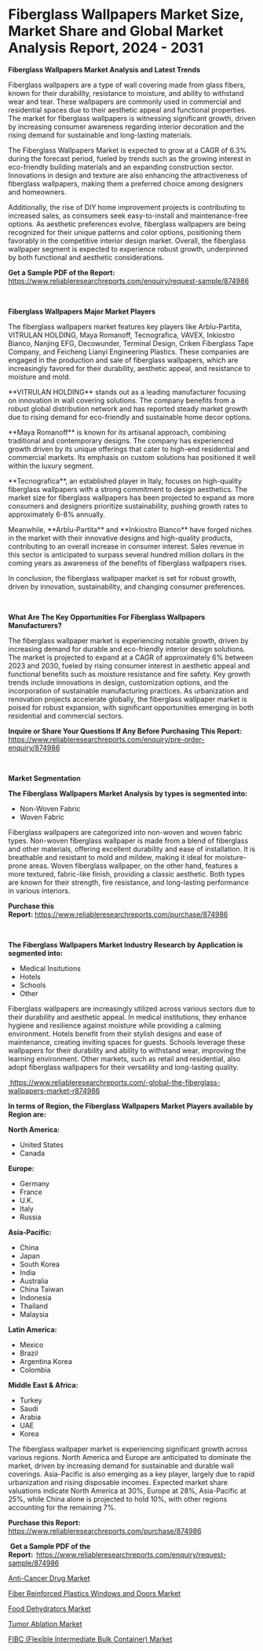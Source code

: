 <p><h1>Fiberglass Wallpapers Market Size, Market Share and Global Market Analysis Report, 2024 - 2031</h1></p><p><strong>Fiberglass Wallpapers Market Analysis and Latest Trends</strong></p>
<p><p>Fiberglass wallpapers are a type of wall covering made from glass fibers, known for their durability, resistance to moisture, and ability to withstand wear and tear. These wallpapers are commonly used in commercial and residential spaces due to their aesthetic appeal and functional properties. The market for fiberglass wallpapers is witnessing significant growth, driven by increasing consumer awareness regarding interior decoration and the rising demand for sustainable and long-lasting materials.</p><p>The Fiberglass Wallpapers Market is expected to grow at a CAGR of 6.3% during the forecast period, fueled by trends such as the growing interest in eco-friendly building materials and an expanding construction sector. Innovations in design and texture are also enhancing the attractiveness of fiberglass wallpapers, making them a preferred choice among designers and homeowners. </p><p>Additionally, the rise of DIY home improvement projects is contributing to increased sales, as consumers seek easy-to-install and maintenance-free options. As aesthetic preferences evolve, fiberglass wallpapers are being recognized for their unique patterns and color options, positioning them favorably in the competitive interior design market. Overall, the fiberglass wallpaper segment is expected to experience robust growth, underpinned by both functional and aesthetic considerations.</p></p>
<p><strong>Get a Sample PDF of the Report:&nbsp;</strong> <a href="https://www.reliableresearchreports.com/enquiry/request-sample/874986">https://www.reliableresearchreports.com/enquiry/request-sample/874986</a></p>
<p>&nbsp;</p>
<p><strong>Fiberglass Wallpapers Major Market Players</strong></p>
<p><p>The fiberglass wallpapers market features key players like Arblu-Partita, VITRULAN HOLDING, Maya Romanoff, Tecnografica, VAVEX, Inkiostro Bianco, Nanjing EFG, Decowunder, Terminal Design, Criken Fiberglass Tape Company, and Feicheng Lianyi Engineering Plastics. These companies are engaged in the production and sale of fiberglass wallpapers, which are increasingly favored for their durability, aesthetic appeal, and resistance to moisture and mold.</p><p>**VITRULAN HOLDING** stands out as a leading manufacturer focusing on innovation in wall covering solutions. The company benefits from a robust global distribution network and has reported steady market growth due to rising demand for eco-friendly and sustainable home decor options.</p><p>**Maya Romanoff** is known for its artisanal approach, combining traditional and contemporary designs. The company has experienced growth driven by its unique offerings that cater to high-end residential and commercial markets. Its emphasis on custom solutions has positioned it well within the luxury segment.</p><p>**Tecnografica**, an established player in Italy, focuses on high-quality fiberglass wallpapers with a strong commitment to design aesthetics. The market size for fiberglass wallpapers has been projected to expand as more consumers and designers prioritize sustainability, pushing growth rates to approximately 6-8% annually.</p><p>Meanwhile, **Arblu-Partita** and **Inkiostro Bianco** have forged niches in the market with their innovative designs and high-quality products, contributing to an overall increase in consumer interest. Sales revenue in this sector is anticipated to surpass several hundred million dollars in the coming years as awareness of the benefits of fiberglass wallpapers rises.</p><p>In conclusion, the fiberglass wallpaper market is set for robust growth, driven by innovation, sustainability, and changing consumer preferences.</p></p>
<p>&nbsp;</p>
<p><strong>What Are The Key Opportunities For Fiberglass Wallpapers Manufacturers?</strong></p>
<p><p>The fiberglass wallpaper market is experiencing notable growth, driven by increasing demand for durable and eco-friendly interior design solutions. The market is projected to expand at a CAGR of approximately 6% between 2023 and 2030, fueled by rising consumer interest in aesthetic appeal and functional benefits such as moisture resistance and fire safety. Key growth trends include innovations in design, customization options, and the incorporation of sustainable manufacturing practices. As urbanization and renovation projects accelerate globally, the fiberglass wallpaper market is poised for robust expansion, with significant opportunities emerging in both residential and commercial sectors.</p></p>
<p><strong>Inquire or Share Your Questions If Any Before Purchasing This Report:</strong> <a href="https://www.reliableresearchreports.com/enquiry/pre-order-enquiry/874986">https://www.reliableresearchreports.com/enquiry/pre-order-enquiry/874986</a></p>
<p>&nbsp;</p>
<p><strong>Market Segmentation</strong></p>
<p><strong>The Fiberglass Wallpapers Market Analysis by types is segmented into:</strong></p>
<p><ul><li>Non-Woven Fabric</li><li>Woven Fabric</li></ul></p>
<p><p>Fiberglass wallpapers are categorized into non-woven and woven fabric types. Non-woven fiberglass wallpaper is made from a blend of fiberglass and other materials, offering excellent durability and ease of installation. It is breathable and resistant to mold and mildew, making it ideal for moisture-prone areas. Woven fiberglass wallpaper, on the other hand, features a more textured, fabric-like finish, providing a classic aesthetic. Both types are known for their strength, fire resistance, and long-lasting performance in various interiors.</p></p>
<p><strong>Purchase this Report:&nbsp;</strong><a href="https://www.reliableresearchreports.com/purchase/874986">https://www.reliableresearchreports.com/purchase/874986</a></p>
<p>&nbsp;</p>
<p><strong>The Fiberglass Wallpapers Market Industry Research by Application is segmented into:</strong></p>
<p><ul><li>Medical Insitutions</li><li>Hotels</li><li>Schools</li><li>Other</li></ul></p>
<p><p>Fiberglass wallpapers are increasingly utilized across various sectors due to their durability and aesthetic appeal. In medical institutions, they enhance hygiene and resilience against moisture while providing a calming environment. Hotels benefit from their stylish designs and ease of maintenance, creating inviting spaces for guests. Schools leverage these wallpapers for their durability and ability to withstand wear, improving the learning environment. Other markets, such as retail and residential, also adopt fiberglass wallpapers for their versatility and long-lasting quality.</p></p>
<p><a href="https://www.reliableresearchreports.com/-global-the-fiberglass-wallpapers-market-r874986">&nbsp;https://www.reliableresearchreports.com/-global-the-fiberglass-wallpapers-market-r874986</a></p>
<p><strong>In terms of Region, the Fiberglass Wallpapers Market Players available by Region are:</strong></p>
<p>
    <p> <strong> North America: </strong>
        <ul>
            <li>United States</li>
            <li>Canada</li>
        </ul>
        </p> 
    <p> <strong> Europe: </strong>
        <ul>
            <li>Germany</li>
            <li>France</li>
            <li>U.K.</li>
            <li>Italy</li>
            <li>Russia</li>
        </ul>
        </p> 
    <p> <strong> Asia-Pacific: </strong>
        <ul>
            <li>China</li>
            <li>Japan</li>
            <li>South Korea</li>
            <li>India</li>
            <li>Australia</li>
            <li>China Taiwan</li>
            <li>Indonesia</li>
            <li>Thailand</li>
            <li>Malaysia</li>
        </ul>
        </p> 
    <p> <strong> Latin America: </strong>
        <ul>
            <li>Mexico</li>
            <li>Brazil</li>
            <li>Argentina Korea</li>
            <li>Colombia</li>
        </ul>
        </p> 
    <p> <strong> Middle East & Africa: </strong>
        <ul>
            <li>Turkey</li>
            <li>Saudi</li>
            <li>Arabia</li>
            <li>UAE</li>
            <li>Korea</li>
        </ul>
    </p>
    </p>
<p><p>The fiberglass wallpaper market is experiencing significant growth across various regions. North America and Europe are anticipated to dominate the market, driven by increasing demand for sustainable and durable wall coverings. Asia-Pacific is also emerging as a key player, largely due to rapid urbanization and rising disposable incomes. Expected market share valuations indicate North America at 30%, Europe at 28%, Asia-Pacific at 25%, while China alone is projected to hold 10%, with other regions accounting for the remaining 7%.</p></p>
<p><strong>Purchase this Report: </strong><a href="https://www.reliableresearchreports.com/purchase/874986">https://www.reliableresearchreports.com/purchase/874986</a></p>
<p>&nbsp;<strong>Get a Sample PDF of the Report:&nbsp;&nbsp;</strong><a href="https://www.reliableresearchreports.com/enquiry/request-sample/874986">https://www.reliableresearchreports.com/enquiry/request-sample/874986</a></p>
<p><strong></strong></p>
<p><p><a href="https://issuu.com/reportprime-2/docs/anti-cancer-drug-market-size-2030.p_bda0fb6943cfea">Anti-Cancer Drug Market</a></p><p><a href="https://github.com/nathandecarvalho/Market-Research-Report-List-5/blob/main/fiber-reinforced-plastics-windows-and-doors-market.md">Fiber Reinforced Plastics Windows and Doors Market</a></p><p><a href="https://www.linkedin.com/pulse/global-food-dehydrators-market-size-share-analysis-udibc?trackingId=W0rjM%2BG3Q8Wkvt%2Bb3PtFiQ%3D%3D">Food Dehydrators Market</a></p><p><a href="https://www.linkedin.com/pulse/tumor-ablation-market-global-regional-analysis-focus-ku0ke?trackingId=ak44EPNYQEK7wlUAorXzsw%3D%3D">Tumor Ablation Market</a></p><p><a href="https://github.com/julyju69/Market-Research-Report-List-5/blob/main/fibc-flexible-intermediate-bulk-container-market.md">FIBC (Flexible Intermediate Bulk Container) Market</a></p></p>